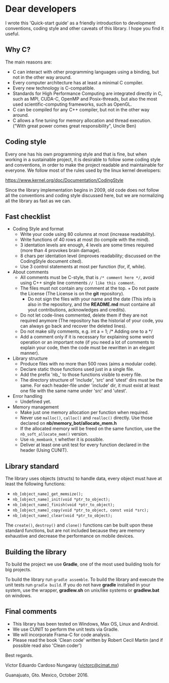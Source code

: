 # Dear developers

I wrote this 'Quick-start guide' as a friendly introduction to development conventions, coding style and other caveats of this library. I hope you find it useful.

## Why C?

The main reasons are:

- C can interact with other programming languages using a binding, but not in the other way around.
- Every computer architecture has at least a minimal C compiler.
- Every new technology is C-compatible.
- Standards for High Performance Computing are integrated directly in C, such as MPI, CUDA-C, OpenMP and Posix-threads, but also the most used scientific-computing frameworks, such as OpenGL.
- C can be compiled for any C++ compiler, but not in the other way around.
- C allows a fine tuning for memory allocation and thread execution.
  ("With great power comes great responsibility", Uncle Ben)

## Coding style

Every one has his own programming style and that is fine, but when working in a sustainable project, it is desirable to follow some coding style and conventions, in order to make the project readable and maintainable for everyone. We follow most of the rules used by the linux kernel developers:

https://www.kernel.org/doc/Documentation/CodingStyle

Since the library implementation begins in 2009, old code does not follow all the conventions and coding style discussed here, but we are normalizing all the library as fast as we can.

## Fast checklist

- Coding Style and format
  	 * Write your code using 80 columns at most (increase readability).
	 * Write  functions of 40 rows at most (to compile with the mind).
	 * 3 identation levels are enough, 4 levels are some times required
	   (more than 4 provokes brain damage).
	 * 8 chars per identation level
	   (improves readability; discussed on the CodingStyle document cited).
	 * Use 3 control statements at most per function (for, if, while).
- About comments
  	* All comments must be C-style, that is  `/* comment here */`,
	  avoid using C++ single line comments `// like this comment`.
	* The files must not contain any comment at the top.
	      	+ Do not paste the License 
	   	  (The License is on the **git** repository).
		+ Do not sign the files with your name and the date
       		  (This info is also in the repository,
		   and the **README.md** must containe all yout
		   contributions, acknowledges and credits).
	* Do not let code-lines commented, delete them if they are not
	  required anymore (The repository has the historial of your code,
	  you can always go back and recover the deleted lines).
	* Do not make silly comments, e.g. int a = 1; /* Adding one to a */
	* Add a comment only if it is necessary for explaining some weird
	  operation or an important note (if you need a lot of comments to
	  explain your code, then the code must be rewritten in an elegant
	   manner).
- Library structure
  	* Produce files with no more than 500 rows (aims a modular code).
	* Declare static those functions used just in a single file.
	* Add the prefix 'nb_' to those functions visible to every file.
	* The directory structure of 'include', 'src' and 'utest' dirs must
	  be the same. For each header-file under 'include' dir, it must
	  exist at least one file with the same name under 'src' and 'utest'.
- Error handling
  	* Undefined yet.
- Memory management
  	* Make just one memory allocation per function when required.
	* Never use `malloc()`, `calloc()` and `realloc()` directly.
	  Use those declared on **nb/memory_bot/allocate_mem.h**
	* If the allocated memory will be freed on the same function,
	  use the `nb_soft_allocate_mem()` version.
	* Use `nb_membank_t` whether it is possible.
	* Deliver at least one unit test for every function declared in the
	  header (Using CUNIT).

## Library standard
The library uses objects (structs) to handle data, every object must have at least the following functions:

- `nb_[object_name]_get_memsize();`
- `nb_[object_name]_init(void *ptr_to_object);`
- `nb_[object_name]_finish(void *ptr_to_object);`
- `nb_[object_name]_copy(void *ptr_to_object, const void *src);`
- `nb_[object_name]_clear(void *ptr_to_object);`

The `create()`, `destroy()` and `clone()` functions can be built upon these standard functions, but are not included because they are memory exhaustive and decrease the performance on mobile devices.

## Building the library

To build the project we use **Gradle**, one of the most used building tools for big projects.

To build the library run `gradle assemble`.
To build the library and execute the unit tests run `gradle build`.
If you do not have **gradle** installed in your system, use the wrapper, **gradlew.sh** on unix/like systems or **gradlew.bat** on windows.

## Final comments
- This library has been tested on Windows, Max OS, Linux and Android.
- We use CUNIT to perform the unit tests via Gradle.
- We will incorporate Frama-C for code analysis.
- Please read the book 'Clean code' written by Robert Cecil Martin
  (and if possible read also 'Clean coder')

Best regards.

Victor Eduardo Cardoso Nungaray (victorc@cimat.mx)

Guanajuato, Gto. Mexico, October 2016.